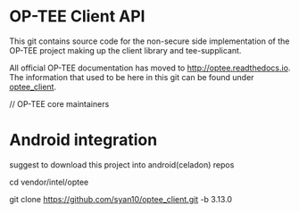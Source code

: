 # OP-TEE Client API
This git contains source code for the non-secure side implementation of the
OP-TEE project making up the client library and tee-supplicant.

All official OP-TEE documentation has moved to http://optee.readthedocs.io. The
information that used to be here in this git can be found under [optee_client].

// OP-TEE core maintainers

[optee_client]: https://optee.readthedocs.io/en/latest/building/gits/optee_client.html



# Android integration

suggest to download this project into android(celadon) repos

cd vendor/intel/optee

git clone https://github.com/syan10/optee_client.git -b 3.13.0

